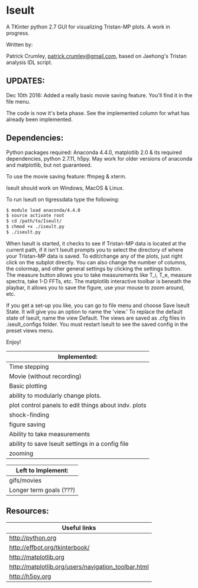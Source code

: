 # Iseult

A TKinter python 2.7 GUI for visualizing Tristan-MP plots. A work in progress.

Written by:

Patrick Crumley, patrick.crumley@gmail.com, based on Jaehong's Tristan analysis
IDL script.

UPDATES:
-------
Dec 10th 2016: Added a really basic movie saving feature. You'll find it in the file menu.

The code is now it's beta phase. See the implemented column for what has
already been implemented.

Dependencies:
-------------

Python packages required: Anaconda 4.4.0, matplotlib 2.0 & its required
dependencies, python 2.7.11, h5py. May work for older versions of anaconda and
matplotlib, but not guaranteed.

To use the movie saving feature: ffmpeg & xterm.

Iseult should work on Windows, MacOS & Linux.

To run Iseult on tigressdata type the following:
```bash
$ module load anaconda/4.4.0
$ source activate root
$ cd /path/to/Iseult/
$ chmod +x ./iseult.py
$ ./iseult.py
```

When Iseult is started, it checks to see if Tristan-MP data is located at the
current path, if it isn't Iseult prompts you to select the directory of where
your Tristan-MP data is saved. To edit/change any of the plots, just right click
on the subplot directly. You can also change the number of columns, the
colormap, and other general settings by clicking the settings button. The
measure button allows you to take measurements like T_i, T_e, measure spectra,
take 1-D FFTs, etc. The matplotlib interactive toolbar is beneath the playbar,
it allows you to save the figure, use your mouse to zoom around, etc.

If you get a set-up you like, you can go to file menu and choose Save Iseult
State. It will give you an option to name the 'view.' To replace the default
state of Iseult, name the view Default. The views are saved as .cfg files in
.iseult_configs folder. You must restart Iseult to see the saved config in the
preset views menu.

Enjoy!


| Implemented: |
| ------------ |
| Time stepping |
| Movie (without recording) |
| Basic plotting |
| ability to modularly change plots. |
| plot control panels to edit things about indv. plots |
| shock-finding |
| figure saving |
| Ability to take measurements |
| ability to save Iseult settings in a config file|
| zooming |


| Left to Implement:|
| ------------------ |
| gifs/movies |
| Longer term goals (???)|

Resources:
----------
| Useful links |
| ----------------------- |
| http://python.org |
| http://effbot.org/tkinterbook/ |
| http://matplotlib.org |
| http://matplotlib.org/users/navigation_toolbar.html |
| http://h5py.org |
